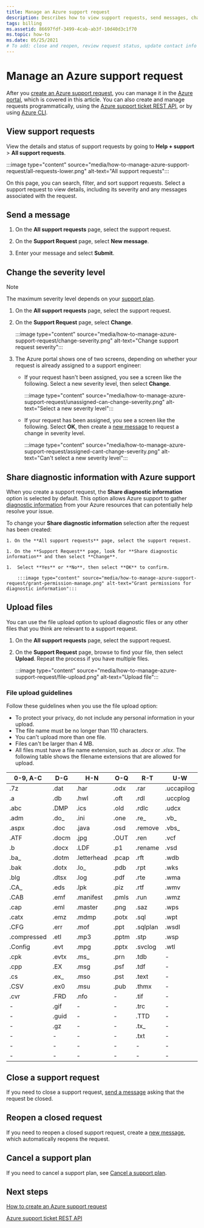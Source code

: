 ```yaml
---
title: Manage an Azure support request
description: Describes how to view support requests, send messages, change the request severity level, share diagnostic information with Azure support, reopen a closed support request, and upload files.
tags: billing
ms.assetid: 86697fdf-3499-4cab-ab3f-10d40d3c1f70
ms.topic: how-to
ms.date: 05/25/2021
# To add: close and reopen, review request status, update contact info
---
```


# Manage an Azure support request

After you [create an Azure support request](how-to-create-azure-support-request.md), you can manage it in the [Azure portal](https://portal.azure.com), which is covered in this article. You can also create and manage requests programmatically, using the [Azure support ticket REST API](/rest/api/support), or by using [Azure CLI](/cli/azure/azure-cli-support-request).

## View support requests

View the details and status of support requests by going to **Help + support** >  **All support requests**.

:::image type="content" source="media/how-to-manage-azure-support-request/all-requests-lower.png" alt-text="All support requests":::

On this page, you can search, filter, and sort support requests. Select a support request to view details, including its severity and any messages associated with the request.

## Send a message

1. On the **All support requests** page, select the support request.

1. On the **Support Request** page, select **New message**.

1. Enter your message and select **Submit**.

## Change the severity level

> [!NOTE]
> The maximum severity level depends on your [support plan](https://azure.microsoft.com/support/plans).
>

1. On the **All support requests** page, select the support request.

1. On the **Support Request** page, select **Change**.

    :::image type="content" source="media/how-to-manage-azure-support-request/change-severity.png" alt-text="Change support request severity":::

1. The Azure portal shows one of two screens, depending on whether your request is already assigned to a support engineer:

    - If your request hasn't been assigned, you see a screen like the following. Select a new severity level, then select **Change**.

        :::image type="content" source="media/how-to-manage-azure-support-request/unassigned-can-change-severity.png" alt-text="Select a new severity level":::

    - If your request has been assigned, you see a screen like the following. Select **OK**, then create a [new message](#send-a-message) to request a change in severity level.

        :::image type="content" source="media/how-to-manage-azure-support-request/assigned-cant-change-severity.png" alt-text="Can't select a new severity level":::

## Share diagnostic information with Azure support

When you create a support request, the **Share diagnostic information** option is selected by default. This option allows Azure support to gather [diagnostic information](https://azure.microsoft.com/support/legal/support-diagnostic-information-collection/) from your Azure resources that can potentially help resolve your issue.

To change your **Share diagnostic information** selection after the request has been created:

    1. On the **All support requests** page, select the support request.
    
    1. On the **Support Request** page, look for **Share diagnostic information** and then select **Change**.
    
    1.  Select **Yes** or **No**, then select **OK** to confirm.
    
        :::image type="content" source="media/how-to-manage-azure-support-request/grant-permission-manage.png" alt-text="Grant permissions for diagnostic information":::

## Upload files

You can use the file upload option to upload diagnostic files or any other files that you think are relevant to a support request.

1. On the **All support requests** page, select the support request.

1. On the **Support Request** page, browse to find your file, then select **Upload**. Repeat the process if you have multiple files.

    :::image type="content" source="media/how-to-manage-azure-support-request/file-upload.png" alt-text="Upload file":::

### File upload guidelines

Follow these guidelines when you use the file upload option:

* To protect your privacy, do not include any personal information in your upload.
* The file name must be no longer than 110 characters.
* You can't upload more than one file.
* Files can't be larger than 4 MB.
* All files must have a file name extension, such as *.docx* or *.xlsx*. The following table shows the filename extensions that are allowed for upload.

| 0-9, A-C    | D-G   | H-N         | O-Q   | R-T      | U-W        | X-Z     |
|-------------|-------|-------------|-------|----------|------------|---------|
| .7z         | .dat  | .har        | .odx  | .rar     | .uccapilog | .xlam   |
| .a          | .db   | .hwl        | .oft  | .rdl     | .uccplog   | .xlr    |
| .abc        | .DMP  | .ics        | .old  | .rdlc    | .udcx      | .xls    |
| .adm        | .do_  | .ini        | .one  | .re_     | .vb_       | .xlsb   |
| .aspx       | .doc  | .java       | .osd  | .remove  | .vbs_      | .xlsm   |
| .ATF        | .docm | .jpg        | .OUT  | .ren     | .vcf       | .xlsx   |
| .b          | .docx | .LDF        | .p1   | .rename  | .vsd       | .xlt    |
| .ba_        | .dotm | .letterhead | .pcap | .rft     | .wdb       | .xltx   |
| .bak        | .dotx | .lo_        | .pdb  | .rpt     | .wks       | .xml    |
| .blg        | .dtsx | .log        | .pdf  | .rte     | .wma       | .xmla   |
| .CA_        | .eds  | .lpk        | .piz  | .rtf     | .wmv       | .xps    |
| .CAB        | .emf  | .manifest   | .pmls | .run     | .wmz       | .xsd    |
| .cap        | .eml  | .master     | .png  | .saz     | .wps       | .xsn    |
| .catx       | .emz  | .mdmp       | .potx | .sql     | .wpt       | .xxx    |
| .CFG        | .err  | .mof        | .ppt  | .sqlplan | .wsdl      | .z_     |
| .compressed | .etl  | .mp3        | .pptm | .stp     | .wsp       | .z01    |
| .Config     | .evt  | .mpg        | .pptx | .svclog  | .wtl       | .z02    |
| .cpk        | .evtx | .ms_        | .prn  | .tdb     | -          | .zi     |
| .cpp        | .EX   | .msg        | .psf  | .tdf     | -          | .zi_    |
| .cs         | .ex_  | .mso        | .pst  | .text    | -          | .zip    |
| .CSV        | .ex0  | .msu        | .pub  | .thmx    | -          | .zip_   |
| .cvr        | .FRD  | .nfo        | -     | .tif     | -          | .zipp   |
| -           | .gif  | -           | -     | .trc     | -          | .zipped |
| -           | .guid | -           | -     | .TTD     | -          | .zippy  |
| -           | .gz   | -           | -     | .tx_     | -          | .zipx   |
| -           | -     | -           | -     | .txt     | -          | .zit    |
| -           | -     | -           | -     | -        | -          | .zix    |
| -           | -     | -           | -     | -        | -          | .zzz    |

## Close a support request

If you need to close a support request, [send a message](#send-a-message) asking that the request be closed.

## Reopen a closed request

If you need to reopen a closed support request, create a [new message](#send-a-message), which automatically reopens the request.

## Cancel a support plan

If you need to cancel a support plan, see [Cancel a support plan](../../cost-management-billing/manage/cancel-azure-subscription.md#cancel-a-support-plan).

## Next steps

[How to create an Azure support request](how-to-create-azure-support-request.md)

[Azure support ticket REST API](/rest/api/support)
